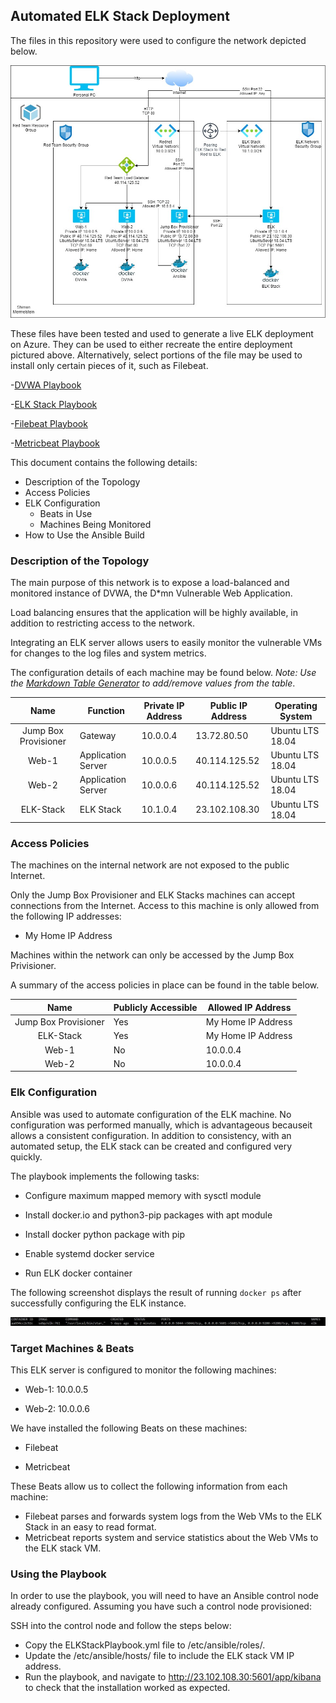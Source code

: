 ## Automated ELK Stack Deployment

The files in this repository were used to configure the network depicted below.

![](Diagrams/Network_Diagram.jpg)

These files have been tested and used to generate a live ELK deployment on Azure. They can be used to either recreate the entire deployment pictured above. Alternatively, select portions of the file may be used to install only certain pieces of it, such as Filebeat.

  -[DVWA Playbook](https://github.com/smermels/Project1-ELK-Stack/blob/main/Ansible/DVWAPlaybook.yml.txt)
  
  -[ELK Stack Playbook](https://github.com/smermels/Project1-ELK-Stack/blob/main/Ansible/ELKStackPlaybook.yml.txt)
  
  -[Filebeat Playbook](https://github.com/smermels/Project1-ELK-Stack/blob/main/Ansible/filebeat-playbook.yml.txt)
  
  -[Metricbeat Playbook](https://github.com/smermels/Project1-ELK-Stack/blob/main/Ansible/metricbeat-playbook.yml.txt)
  
This document contains the following details:
- Description of the Topology
- Access Policies
- ELK Configuration
  - Beats in Use
  - Machines Being Monitored
- How to Use the Ansible Build


### Description of the Topology

The main purpose of this network is to expose a load-balanced and monitored instance of DVWA, the D*mn Vulnerable Web Application.

Load balancing ensures that the application will be highly available, in addition to restricting access to the network.

Integrating an ELK server allows users to easily monitor the vulnerable VMs for changes to the log files and system metrics.

The configuration details of each machine may be found below.
_Note: Use the [Markdown Table Generator](http://www.tablesgenerator.com/markdown_tables) to add/remove values from the table_.

|         Name         | Function           | Private IP Address | Public IP Address | Operating System |
|:--------------------:|--------------------|--------------------|-------------------|------------------|
| Jump Box Provisioner | Gateway            | 10.0.0.4           | 13.72.80.50       | Ubuntu LTS 18.04 |
| Web-1                | Application Server | 10.0.0.5           | 40.114.125.52     | Ubuntu LTS 18.04 |
| Web-2                | Application Server | 10.0.0.6           | 40.114.125.52     | Ubuntu LTS 18.04 |
| ELK-Stack            | ELK Stack          | 10.1.0.4           | 23.102.108.30     | Ubuntu LTS 18.04 |

### Access Policies

The machines on the internal network are not exposed to the public Internet. 

Only the Jump Box Provisioner and ELK Stacks machines can accept connections from the Internet. Access to this machine is only allowed from the following IP addresses:
- My Home IP Address

Machines within the network can only be accessed by the Jump Box Privisioner.

A summary of the access policies in place can be found in the table below.

|         Name         | Publicly Accessible | Allowed IP Address |
|:--------------------:|---------------------|--------------------|
| Jump Box Provisioner | Yes                 | My Home IP Address |
| ELK-Stack            | Yes                 | My Home IP Address |
| Web-1                | No                  | 10.0.0.4           |
| Web-2                | No                  | 10.0.0.4           |

### Elk Configuration

Ansible was used to automate configuration of the ELK machine. No configuration was performed manually, which is advantageous becauseit allows a consistent configuration. In addition to consistency, with an automated setup, the ELK stack can be created and configured very quickly.

The playbook implements the following tasks:

  - Configure maximum mapped memory with sysctl module
  
  - Install docker.io and python3-pip packages with apt module
  
  - Install docker python package with pip
  
  - Enable systemd docker service
  
  - Run ELK docker container

The following screenshot displays the result of running `docker ps` after successfully configuring the ELK instance.

![](Diagrams/DockerPS.JPG)

### Target Machines & Beats
This ELK server is configured to monitor the following machines:

- Web-1: 10.0.0.5

- Web-2: 10.0.0.6

We have installed the following Beats on these machines:

- Filebeat

- Metricbeat

These Beats allow us to collect the following information from each machine:
- Filebeat parses and forwards system logs from the Web VMs to the ELK Stack in an easy to read format.
- Metricbeat reports system and service statistics about the Web VMs to the ELK stack VM.

### Using the Playbook
In order to use the playbook, you will need to have an Ansible control node already configured. Assuming you have such a control node provisioned: 

SSH into the control node and follow the steps below:
- Copy the ELKStackPlaybook.yml file to /etc/ansible/roles/.
- Update the /etc/ansible/hosts/ file to include the ELK stack VM IP address.
- Run the playbook, and navigate to http://23.102.108.30:5601/app/kibana to check that the installation worked as expected.
